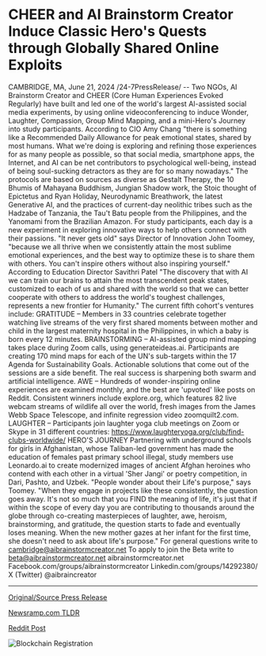 # CHEER and AI Brainstorm Creator Induce Classic Hero's Quests through Globally Shared Online Exploits

CAMBRIDGE, MA, June 21, 2024 /24-7PressRelease/ -- Two NGOs, AI Brainstorm Creator and CHEER (Core Human Experiences Evoked Regularly) have built and led one of the world's largest AI-assisted social media experiments, by using online videoconferencing to induce Wonder, Laughter, Compassion, Group Mind Mapping, and a mini-Hero's Journey into study participants. According to CIO Amy Chang "there is something like a Recommended Daily Allowance for peak emotional states, shared by most humans. What we're doing is exploring and refining those experiences for as many people as possible, so that social media, smartphone apps, the Internet, and AI can be net contributors to psychological well-being, instead of being soul-sucking detractors as they are for so many nowadays."  The protocols are based on sources as diverse as Gestalt Therapy, the 10 Bhumis of Mahayana Buddhism, Jungian Shadow work, the Stoic thought of Epictetus and Ryan Holiday, Neurodynamic Breathwork, the latest Generative AI, and the practices of current-day neolithic tribes such as the Hadzabe of Tanzania, the Tau't Batu people from the Philippines, and the Yanomami from the Brazilian Amazon.  For study participants, each day is a new experiment in exploring innovative ways to help others connect with their passions. "It never gets old" says Director of Innovation John Toomey, "because we all thrive when we consistently attain the most sublime emotional experiences, and the best way to optimize these is to share them with others. You can't inspire others without also inspiring yourself."  According to Education Director Savithri Patel "The discovery that with AI we can train our brains to attain the most transcendent peak states, customized to each of us and shared with the world so that we can better cooperate with others to address the world's toughest challenges, represents a new frontier for Humanity."  The current fifth cohort's ventures include:  GRATITUDE – Members in 33 countries celebrate together watching live streams of the very first shared moments between mother and child in the largest maternity hospital in the Philippines, in which a baby is born every 12 minutes.  BRAINSTORMING – AI-assisted group mind mapping takes place during Zoom calls, using generateideas.ai. Participants are creating 170 mind maps for each of the UN's sub-targets within the 17 Agenda for Sustainability Goals. Actionable solutions that come out of the sessions are a side benefit. The real success is sharpening both swarm and artificial intelligence.  AWE – Hundreds of wonder-inspiring online experiences are examined monthly, and the best are 'upvoted' like posts on Reddit. Consistent winners include explore.org, which features 82 live webcam streams of wildlife all over the world, fresh images from the James Webb Space Telescope, and infinite regression video zoomquilt2.com.  LAUGHTER – Participants join laughter yoga club meetings on Zoom or Skype in 31 different countries: https://www.laughteryoga.org/club/find-clubs-worldwide/  HERO'S JOURNEY Partnering with underground schools for girls in Afghanistan, whose Taliban-led government has made the education of females past primary school illegal, study members use Leonardo.ai to create modernized images of ancient Afghan heroines who contend with each other in a virtual 'Sher Jangi' or poetry competition, in Dari, Pashto, and Uzbek.  "People wonder about their Life's purpose," says Toomey. "When they engage in projects like these consistently, the question goes away. It's not so much that you FIND the meaning of life, it's just that if within the scope of every day you are contributing to thousands around the globe through co-creating masterpieces of laughter, awe, heroism, brainstorming, and gratitude, the question starts to fade and eventually loses meaning. When the new mother gazes at her infant for the first time, she doesn't need to ask about life's purpose."  For general questions write to cambridge@aibrainstormcreator.net  To apply to join the Beta write to beta@aibrainstormcreator.net  aibrainstormcreator.net Facebook.com/groups/aibrainstormcreator Linkedin.com/groups/14292380/ X (Twitter) @aibraincreator 

---

[Original/Source Press Release](https://www.24-7pressrelease.com/press-release/511868/cheer-and-ai-brainstorm-creator-induce-classic-heros-quests-through-globally-shared-online-exploits)
                    

[Newsramp.com TLDR](None) 



[Reddit Post](https://www.reddit.com/r/newsramp/comments/1dlakji/ngos_conduct_groundbreaking_aiassisted_social/) 



![Blockchain Registration](https://cdn.newsramp.app/24-7PressRelease/qrcode/246/21/mildrua9.webp)